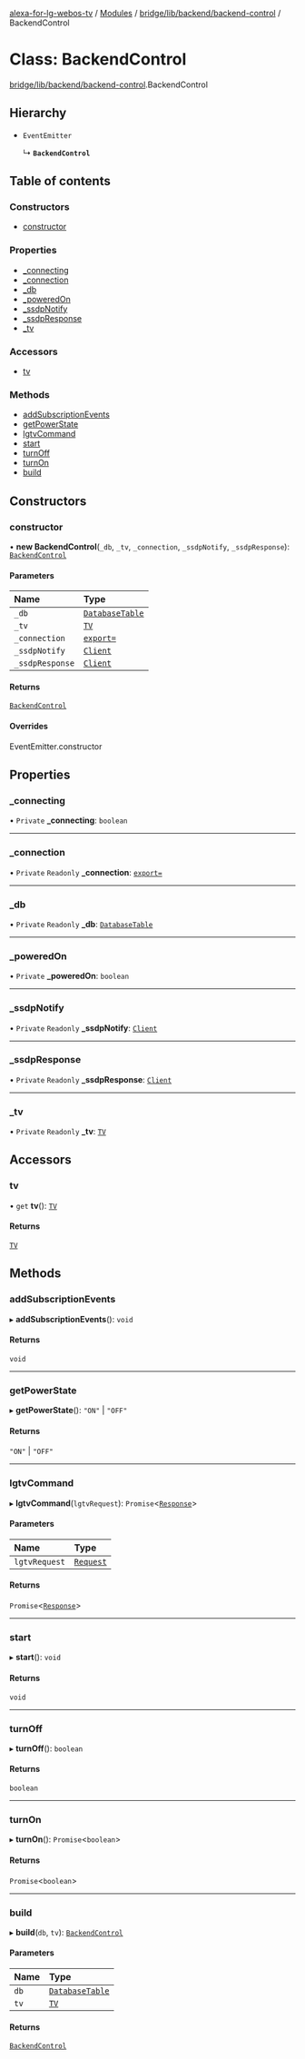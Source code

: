 [alexa-for-lg-webos-tv](../README.md) / [Modules](../modules.md) / [bridge/lib/backend/backend-control](../modules/bridge_lib_backend_backend_control.md) / BackendControl

# Class: BackendControl

[bridge/lib/backend/backend-control](../modules/bridge_lib_backend_backend_control.md).BackendControl

## Hierarchy

- `EventEmitter`

  ↳ **`BackendControl`**

## Table of contents

### Constructors

- [constructor](bridge_lib_backend_backend_control.BackendControl.md#constructor)

### Properties

- [\_connecting](bridge_lib_backend_backend_control.BackendControl.md#_connecting)
- [\_connection](bridge_lib_backend_backend_control.BackendControl.md#_connection)
- [\_db](bridge_lib_backend_backend_control.BackendControl.md#_db)
- [\_poweredOn](bridge_lib_backend_backend_control.BackendControl.md#_poweredon)
- [\_ssdpNotify](bridge_lib_backend_backend_control.BackendControl.md#_ssdpnotify)
- [\_ssdpResponse](bridge_lib_backend_backend_control.BackendControl.md#_ssdpresponse)
- [\_tv](bridge_lib_backend_backend_control.BackendControl.md#_tv)

### Accessors

- [tv](bridge_lib_backend_backend_control.BackendControl.md#tv)

### Methods

- [addSubscriptionEvents](bridge_lib_backend_backend_control.BackendControl.md#addsubscriptionevents)
- [getPowerState](bridge_lib_backend_backend_control.BackendControl.md#getpowerstate)
- [lgtvCommand](bridge_lib_backend_backend_control.BackendControl.md#lgtvcommand)
- [start](bridge_lib_backend_backend_control.BackendControl.md#start)
- [turnOff](bridge_lib_backend_backend_control.BackendControl.md#turnoff)
- [turnOn](bridge_lib_backend_backend_control.BackendControl.md#turnon)
- [build](bridge_lib_backend_backend_control.BackendControl.md#build)

## Constructors

### constructor

• **new BackendControl**(`_db`, `_tv`, `_connection`, `_ssdpNotify`, `_ssdpResponse`): [`BackendControl`](bridge_lib_backend_backend_control.BackendControl.md)

#### Parameters

| Name | Type |
| :------ | :------ |
| `_db` | [`DatabaseTable`](bridge_lib_database.DatabaseTable.md) |
| `_tv` | [`TV`](../interfaces/bridge_lib_backend_tv.TV.md) |
| `_connection` | [`export=`](bridge_types_lgtv2.export_-1.md) |
| `_ssdpNotify` | [`Client`](bridge_types_node_ssdp.Client.md) |
| `_ssdpResponse` | [`Client`](bridge_types_node_ssdp.Client.md) |

#### Returns

[`BackendControl`](bridge_lib_backend_backend_control.BackendControl.md)

#### Overrides

EventEmitter.constructor

## Properties

### \_connecting

• `Private` **\_connecting**: `boolean`

___

### \_connection

• `Private` `Readonly` **\_connection**: [`export=`](bridge_types_lgtv2.export_-1.md)

___

### \_db

• `Private` `Readonly` **\_db**: [`DatabaseTable`](bridge_lib_database.DatabaseTable.md)

___

### \_poweredOn

• `Private` **\_poweredOn**: `boolean`

___

### \_ssdpNotify

• `Private` `Readonly` **\_ssdpNotify**: [`Client`](bridge_types_node_ssdp.Client.md)

___

### \_ssdpResponse

• `Private` `Readonly` **\_ssdpResponse**: [`Client`](bridge_types_node_ssdp.Client.md)

___

### \_tv

• `Private` `Readonly` **\_tv**: [`TV`](../interfaces/bridge_lib_backend_tv.TV.md)

## Accessors

### tv

• `get` **tv**(): [`TV`](../interfaces/bridge_lib_backend_tv.TV.md)

#### Returns

[`TV`](../interfaces/bridge_lib_backend_tv.TV.md)

## Methods

### addSubscriptionEvents

▸ **addSubscriptionEvents**(): `void`

#### Returns

`void`

___

### getPowerState

▸ **getPowerState**(): ``"ON"`` \| ``"OFF"``

#### Returns

``"ON"`` \| ``"OFF"``

___

### lgtvCommand

▸ **lgtvCommand**(`lgtvRequest`): `Promise`\<[`Response`](../interfaces/bridge_types_lgtv2.export_.Response.md)\>

#### Parameters

| Name | Type |
| :------ | :------ |
| `lgtvRequest` | [`Request`](../interfaces/bridge_types_lgtv2.export_.Request.md) |

#### Returns

`Promise`\<[`Response`](../interfaces/bridge_types_lgtv2.export_.Response.md)\>

___

### start

▸ **start**(): `void`

#### Returns

`void`

___

### turnOff

▸ **turnOff**(): `boolean`

#### Returns

`boolean`

___

### turnOn

▸ **turnOn**(): `Promise`\<`boolean`\>

#### Returns

`Promise`\<`boolean`\>

___

### build

▸ **build**(`db`, `tv`): [`BackendControl`](bridge_lib_backend_backend_control.BackendControl.md)

#### Parameters

| Name | Type |
| :------ | :------ |
| `db` | [`DatabaseTable`](bridge_lib_database.DatabaseTable.md) |
| `tv` | [`TV`](../interfaces/bridge_lib_backend_tv.TV.md) |

#### Returns

[`BackendControl`](bridge_lib_backend_backend_control.BackendControl.md)
